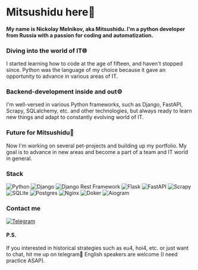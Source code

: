 # Mitsushidu here👋
#### My name is Nickolay Melnikov, aka Mitsushidu. I'm a python developer from Russia with a passion for coding and automatization.

### Diving into the world of IT🌐
I started learning how to code at the age of fifteen, and haven't stopped since. Python was the language of my choice because it gave an opportunity to advance in various areas of IT.
### Backend-development inside and out⚙️
I'm well-versed in various Python frameworks, such as Django, FastAPI, Scrapy, SQLalchemy, etc. and other technologies, but always ready to learn new things and adapt to constantly evolving world of IT.
### Future for Mitsushidu🚀
Now I'm working on several pet-projects and building up my portfolio.
My goal is to advance in new areas and become a part of a team and IT world in general.
### Stack
![Python](https://img.shields.io/badge/python-3670A0?style=for-the-badge&logo=python&logoColor=ffdd54)
![Django](https://img.shields.io/badge/django-%23092E20.svg?style=for-the-badge&logo=django&logoColor=white) 
![Django Rest Framework](https://img.shields.io/badge/DJANGO-REST-ff1709?style=for-the-badge&logo=django&logoColor=white&color=ff1709&labelColor=gray) 
![Flask](https://img.shields.io/badge/flask-%230db7ed.svg?style=for-the-badge&logo=flask&logoColor=white) 
![FastAPI](https://img.shields.io/badge/FastAPI-63a359.svg?style=for-the-badge&logo=FastAPI&logoColor=white) 
![Scrapy](https://img.shields.io/badge/Scrapy-63a359.svg?style=for-the-badge&logo=Scrapy&logoColor=white) 
![SQLite](https://img.shields.io/badge/sqlite-%2307405e.svg?style=for-the-badge&logo=sqlite&logoColor=white) 
![Postgres](https://img.shields.io/badge/postgres-%23316192.svg?style=for-the-badge&logo=postgresql&logoColor=white) 
![Nginx](https://img.shields.io/badge/nginx-%23009639.svg?style=for-the-badge&logo=nginx&logoColor=white) 
![Doker](https://img.shields.io/badge/docker-%230db7ed.svg?style=for-the-badge&logo=docker&logoColor=white)
![Aiogram](https://img.shields.io/badge/aiogram-blue.svg?style=for-the-badge&logo=telegram&logoColor=white)
### Contact me
[![Telegram](https://img.shields.io/badge/-Telegram-090909?style=for-the-badge&logo=telegram&logoColor=27A0D9)](https://t.me/melnikovnico)
#### P.S.
If you interested in historical strategies such as eu4, hoi4, etc. or just want to chat, hit me up on telegram🤙 English speakers are welcome (I need practice ASAP).